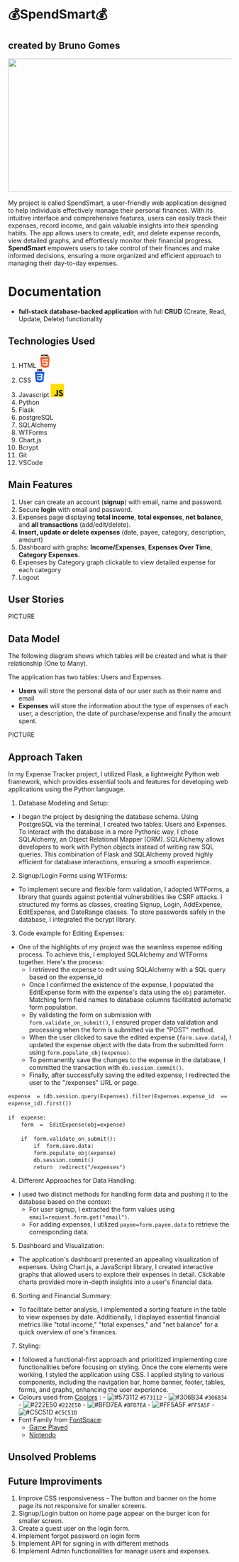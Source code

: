 # :moneybag:SpendSmart:moneybag:

## created by Bruno Gomes

<img src="static/banner.png" width="600" height="300">

My project is called SpendSmart, a user-friendly web application designed to help individuals effectively manage their personal finances. With its intuitive interface and comprehensive features, users can easily track their expenses, record income, and gain valuable insights into their spending habits. The app allows users to create, edit, and delete expense records, view detailed graphs, and effortlessly monitor their financial progress. **SpendSmart** empowers users to take control of their finances and make informed decisions, ensuring a more organized and efficient approach to managing their day-to-day expenses.

# Documentation

-   **full-stack database-backed application** with full **CRUD** (Create, Read, Update, Delete) functionality

## Technologies Used

1. HTML <img src="img/html-5.png" width="30" height="30">
2. CSS <img src="img/css-3.png" width="30" height="30">
3. Javascript <img src="img/js.png" width="30" height="30">
4. Python
5. Flask
6. postgreSQL
7. SQLAlchemy
8. WTForms
9. Chart.js
10. Bcrypt
11. Git
12. VSCode

## Main Features

1.  User can create an account (**signup**) with email, name and password.
2.  Secure **login** with email and password.
3.  Expenses page displaying **total income**, **total expenses**, **net balance**, and **all transactions** (add/edit/delete).
4.  **Insert, update or delete expenses** (date, payee, category, description, amount)
5.  Dashboard with graphs: **Income/Expenses**, **Expenses Over Time**, **Category Expenses.**
6.  Expenses by Category graph clickable to view detailed expense for each category
7.  Logout

## User Stories

PICTURE

## Data Model

The following diagram shows which tables will be created and what is their relationship (One to Many).

The application has two tables: Users and Expenses.

-   **Users** will store the personal data of our user such as their name and email
-   **Expenses** will store the information about the type of expenses of each user, a description, the date of purchase/expense and finally the amount spent.

PICTURE

## Approach Taken

In my Expense Tracker project, I utilized Flask, a lightweight Python web framework, which provides essential tools and features for developing web applications using the Python language.

1. Database Modeling and Setup:

-   I began the project by designing the database schema. Using PostgreSQL via the terminal, I created two tables: Users and Expenses. To interact with the database in a more Pythonic way, I chose SQLAlchemy, an Object Relational Mapper (ORM). SQLAlchemy allows developers to work with Python objects instead of writing raw SQL queries. This combination of Flask and SQLAlchemy proved highly efficient for database interactions, ensuring a smooth experience.

2. Signup/Login Forms using WTForms:

-   To implement secure and flexible form validation, I adopted WTForms, a library that guards against potential vulnerabilities like CSRF attacks. I structured my forms as classes, creating Signup, Login, AddExpense, EditExpense, and DateRange classes. To store passwords safely in the database, I integrated the bcrypt library.

3. Code example for Editing Expenses:

-   One of the highlights of my project was the seamless expense editing process. To achieve this, I employed SQLAlchemy and WTForms together. Here's the process:
    -   I retrieved the expense to edit using SQLAlchemy with a SQL query based on the expense_id
    -   Once I confirmed the existence of the expense, I populated the EditExpense form with the expense's data using the `obj` parameter. Matching form field names to database columns facilitated automatic form population.
    -   By validating the form on submission with `form.validate_on_submit()`, I ensured proper data validation and processing when the form is submitted via the "POST" method.
    -   When the user clicked to save the edited expense (`form.save.data`), I updated the expense object with the data from the submitted form using `form.populate_obj(expense)`.
    -   To permanently save the changes to the expense in the database, I committed the transaction with `db.session.commit()`.
    -   Finally, after successfully saving the edited expense, I redirected the user to the "/expenses" URL or page.

```
expense  = (db.session.query(Expenses).filter(Expenses.expense_id  ==  expense_id).first())

if  expense:
	form  =  EditExpense(obj=expense)

	if  form.validate_on_submit():
		if  form.save.data:
		form.populate_obj(expense)
		db.session.commit()
		return  redirect("/expenses")
```

4. Different Approaches for Data Handling:

-   I used two distinct methods for handling form data and pushing it to the database based on the context:
    -   For user signup, I extracted the form values using `email=request.form.get("email")`.
    -   For adding expenses, I utilized `payee=form.payee.data` to retrieve the corresponding data.

5. Dashboard and Visualization:

-   The application's dashboard presented an appealing visualization of expenses. Using Chart.js, a JavaScript library, I created interactive graphs that allowed users to explore their expenses in detail. Clickable charts provided more in-depth insights into a user's financial data.

6. Sorting and Financial Summary:

-   To facilitate better analysis, I implemented a sorting feature in the table to view expenses by date. Additionally, I displayed essential financial metrics like "total income," "total expenses," and "net balance" for a quick overview of one's finances.

7. Styling:

-   I followed a functional-first approach and prioritized implementing core functionalities before focusing on styling. Once the core elements were working, I styled the application using CSS. I applied styling to various components, including the navigation bar, home banner, footer, tables, forms, and graphs, enhancing the user experience.
-   Colours used from [Coolors](https://coolors.co/306b34-222e50-573112-bfd7ea-ff5a5f) : - ![#573112](https://placehold.co/15x15/573112/573112.png) `#573112` - ![#306B34](https://placehold.co/15x15/306B34/306B34.png) `#306B34` - ![#222E50](https://placehold.co/15x15/222E50/222E50.png) `#222E50` - ![#BFD7EA](https://placehold.co/15x15/BFD7EA/BFD7EA.png) `#BFD7EA` - ![#FF5A5F](https://placehold.co/15x15/FF5A5F/FF5A5F.png) `#FF5A5F` - ![#C5C51D](https://placehold.co/15x15/C5C51D/C5C51D.png) `#C5C51D`
-   Font Family from [FontSpace](https://www.fontspace.com/):
    -   [Game Played](https://www.fontspace.com/game-played-font-f31380)
    -   [Nintendo](https://www.fontspace.com/snes-font-f26537)

## Unsolved Problems

## Future Improviments

1. Improve CSS responsiveness - The button and banner on the home page its not responsive for smaller screens.
2. Signup/Login button on home page appear on the burger icon for smaller screen.
3. Create a guest user on the login form.
4. Implement forgot password on login form
5. Implement API for signing in with different methods
6. Implement Admin functionalities for manage users and expenses.

